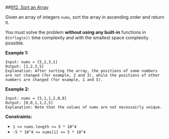 ##[912. Sort an Array](https://leetcode.com/problems/sort-an-array/)

Given an array of integers `nums`, sort the array in ascending order and return it.

You must solve the problem **without using any built-in** functions in `O(n*log(n))` time complexity 
and with the smallest space complexity possible.

**Example 1:**
```
Input: nums = [5,2,3,1]
Output: [1,2,3,5]
Explanation: After sorting the array, the positions of some numbers are not changed (for example, 2 and 3), while the positions of other numbers are changed (for example, 1 and 5).
```

**Example 2:**
```
Input: nums = [5,1,1,2,0,0]
Output: [0,0,1,1,2,5]
Explanation: Note that the values of nums are not necessairly unique.
```

**Constraints:**
- `1 <= nums.length <= 5 * 10^4`
- `-5 * 10^4 <= nums[i] <= 5 * 10^4`